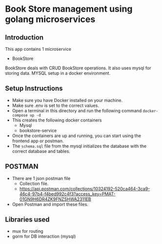 # Book Store management using golang microservices

## Introduction

This app contains 1 microservice
 - BookStore

BookStore deals with CRUD BookStore operations.
It also uses mysql for storing data.
MYSQL setup in a docker environment.

## Setup Instructions

 - Make sure you have Docker installed on your machine.
 - Make sure .env is set to the correct values.
 - Open a terminal in this directory and run the following command `docker-compose up -d`
 - This creates the following docker containers
   - Mysql
   - bookstore-service
 - Once the containers are up and running, you can start using the frontend app or postman.
 - The `schema.sql` file from the mysql initializes the database with the correct database and tables.

## POSTMAN
 - There are 1 json postman file
   - Collection file.
   - https://api.postman.com/collections/10324192-520ca464-3ca9-46c4-97b4-f4bed992c4f3?access_key=PMAT-01GN9H6DR4ZK9FNZSHWA2311EB
 - Open Postman and import these files.

## Libraries used
 - mux for routing
 - gorm for DB interaction (mysql)
